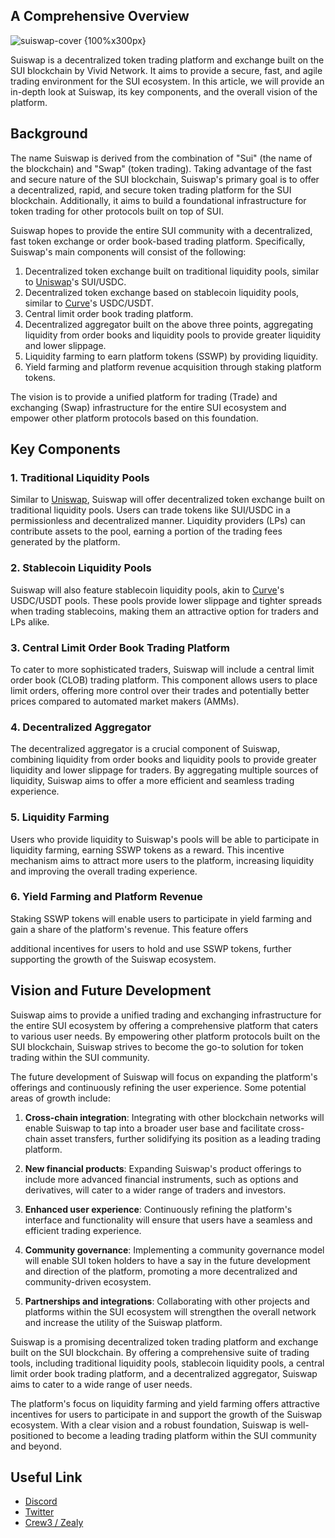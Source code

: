 ## A Comprehensive Overview

![suiswap-cover {100%x300px}](/doc/images/introduction-to-suiswap-title.png)

Suiswap is a decentralized token trading platform and exchange built on the SUI blockchain by Vivid Network. It aims to provide a secure, fast, and agile trading environment for the SUI ecosystem. In this article, we will provide an in-depth look at Suiswap, its key components, and the overall vision of the platform.

## Background

The name Suiswap is derived from the combination of "Sui" (the name of the blockchain) and "Swap" (token trading). Taking advantage of the fast and secure nature of the SUI blockchain, Suiswap's primary goal is to offer a decentralized, rapid, and secure token trading platform for the SUI blockchain. Additionally, it aims to build a foundational infrastructure for token trading for other protocols built on top of SUI.

Suiswap hopes to provide the entire SUI community with a decentralized, fast token exchange or order book-based trading platform. Specifically, Suiswap's main components will consist of the following:

1. Decentralized token exchange built on traditional liquidity pools, similar to [Uniswap](https://uniswap.org/)'s SUI/USDC.
2. Decentralized token exchange based on stablecoin liquidity pools, similar to [Curve](https://curve.fi/)'s USDC/USDT.
3. Central limit order book trading platform.
4. Decentralized aggregator built on the above three points, aggregating liquidity from order books and liquidity pools to provide greater liquidity and lower slippage.
5. Liquidity farming to earn platform tokens (SSWP) by providing liquidity.
6. Yield farming and platform revenue acquisition through staking platform tokens.

The vision is to provide a unified platform for trading (Trade) and exchanging (Swap) infrastructure for the entire SUI ecosystem and empower other platform protocols based on this foundation.

## Key Components

### 1. Traditional Liquidity Pools

Similar to [Uniswap](https://uniswap.org/), Suiswap will offer decentralized token exchange built on traditional liquidity pools. Users can trade tokens like SUI/USDC in a permissionless and decentralized manner. Liquidity providers (LPs) can contribute assets to the pool, earning a portion of the trading fees generated by the platform.

### 2. Stablecoin Liquidity Pools

Suiswap will also feature stablecoin liquidity pools, akin to [Curve](https://curve.fi/)'s USDC/USDT pools. These pools provide lower slippage and tighter spreads when trading stablecoins, making them an attractive option for traders and LPs alike.

### 3. Central Limit Order Book Trading Platform

To cater to more sophisticated traders, Suiswap will include a central limit order book (CLOB) trading platform. This component allows users to place limit orders, offering more control over their trades and potentially better prices compared to automated market makers (AMMs).

### 4. Decentralized Aggregator

The decentralized aggregator is a crucial component of Suiswap, combining liquidity from order books and liquidity pools to provide greater liquidity and lower slippage for traders. By aggregating multiple sources of liquidity, Suiswap aims to offer a more efficient and seamless trading experience.

### 5. Liquidity Farming

Users who provide liquidity to Suiswap's pools will be able to participate in liquidity farming, earning SSWP tokens as a reward. This incentive mechanism aims to attract more users to the platform, increasing liquidity and improving the overall trading experience.

### 6. Yield Farming and Platform Revenue

Staking SSWP tokens will enable users to participate in yield farming and gain a share of the platform's revenue. This feature offers

additional incentives for users to hold and use SSWP tokens, further supporting the growth of the Suiswap ecosystem.

## Vision and Future Development

Suiswap aims to provide a unified trading and exchanging infrastructure for the entire SUI ecosystem by offering a comprehensive platform that caters to various user needs. By empowering other platform protocols built on the SUI blockchain, Suiswap strives to become the go-to solution for token trading within the SUI community.

The future development of Suiswap will focus on expanding the platform's offerings and continuously refining the user experience. Some potential areas of growth include:

1. **Cross-chain integration**: Integrating with other blockchain networks will enable Suiswap to tap into a broader user base and facilitate cross-chain asset transfers, further solidifying its position as a leading trading platform.

2. **New financial products**: Expanding Suiswap's product offerings to include more advanced financial instruments, such as options and derivatives, will cater to a wider range of traders and investors.

3. **Enhanced user experience**: Continuously refining the platform's interface and functionality will ensure that users have a seamless and efficient trading experience.

4. **Community governance**: Implementing a community governance model will enable SUI token holders to have a say in the future development and direction of the platform, promoting a more decentralized and community-driven ecosystem.

5. **Partnerships and integrations**: Collaborating with other projects and platforms within the SUI ecosystem will strengthen the overall network and increase the utility of the Suiswap platform.

Suiswap is a promising decentralized token trading platform and exchange built on the SUI blockchain. By offering a comprehensive suite of trading tools, including traditional liquidity pools, stablecoin liquidity pools, a central limit order book trading platform, and a decentralized aggregator, Suiswap aims to cater to a wide range of user needs.

The platform's focus on liquidity farming and yield farming offers attractive incentives for users to participate in and support the growth of the Suiswap ecosystem. With a clear vision and a robust foundation, Suiswap is well-positioned to become a leading trading platform within the SUI community and beyond.

## Useful Link 

- [Discord](https://discord.gg/suiswap)
- [Twitter](https://twitter.com/suiswap_app)
- [Crew3 / Zealy](https://zealy.io/c/suiswap-app/questboard)